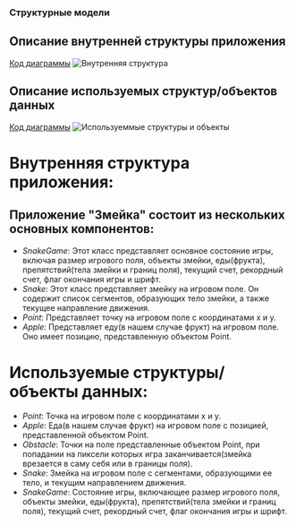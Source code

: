 ### Структурные модели


## Описание внутренней структуры приложения

[Код диаграммы](lab4/InsideStructure)
![Внутренняя структура](https://www.plantuml.com/plantuml/png/fLJBhfim4Dtp5LuwQlW1T7Lrsqfzh58fYomZOoRWnjZ8Ov8-sd-lmUEQq4TxbImYV6REd9avXYVqmlcnruNK0f5ziCfuzhLWuLUoJnKBHpfypeSNCO_7-9P2c-9xGMNUYXvszKUGkTPWKNbbJHMvL2SdybN2XZ8Q9wuSHtSI4hQirbQUZwY-m4BjvJ1e-BjGpBb3OrUZ5_9VCfHsbzBUY7EMGMXxC1uhfXNwXxdO8yKQvK164VGkAaGwdsqz_fQyPJ5uoquDzlO2FFT51hV1fkDLDRvR0XsejlCpakYjizSr_RcpXpkHvv-43Z-55-2xB4ueJkGgrY18JAvNqNo2B3cKbf8SIqkjRL-dsAlmd72Kri6wYTq5N1KeLXDuiYRqzCQc2v4dul-xmsZFJ4d8E3J2vwFiG9vVMwqL1liEodTf2FpbtiNkYDW9qsXuRuRHSpNztrZVWW4NTEAhibckRQs9V6dgVbfDSdOPY6ys_j7q-BKfoqUs-10K-P4zV2jBQcEDff7N0V8_twHGdh0dCCtOwny0)

## Описание используемых структур/объектов данных

[Код диаграммы](lab4/UsedStructures)
![Используеммые структуры и объекты](https://www.plantuml.com/plantuml/png/bL0zJyCm4DtzAwnExH29sG9K682jbIh4W1YSv9fOE7QKk_8Xn7_dZ6siUiFJ-Tw7xhqjabxeD5aXEgiHvTuRH_9BI7wD_50oVA_aHLfybiLtbjpCiuK_oUpHaF5EiLMaEdYFytfJHBiMINV_rnsSVYqYX642HwYaDKYNl-nhbZw_949l5kYYBTB2oEfnlwhSxlLK70V-F9cUnXAq00zWXf5g18E9Ybxnx3YlDucWGq4gzHG9OIu4dyh8EN8vPr5QFxMPSClp6OYTNw0-REHh3pMGi-pUO55iwYq3HsqH4dZqZYFUUKUXfvXADeqiPOcOf5hce-kz45jm_McoFm00)

# Внутренняя структура приложения:
## Приложение "Змейка" состоит из нескольких основных компонентов:

* _SnakeGame_: Этот класс представляет основное состояние игры, включая размер игрового поля, объекты змейки, еды(фрукта), препятствий(тела змейки и границ поля), текущий счет, рекордный счет, флаг окончания игры и шрифт.
* _Snake_: Этот класс представляет змейку на игровом поле. Он содержит список сегментов, образующих тело змейки, а также текущее направление движения.
* _Point_: Представляет точку на игровом поле с координатами x и y.
* _Apple_: Представляет еду(в нашем случае фрукт) на игровом поле. Оно имеет позицию, представленную объектом Point.

# Используемые структуры/объекты данных:

* _Point_: Точка на игровом поле с координатами x и y.
* _Apple_: Еда(в нашем случае фрукт) на игровом поле с позицией, представленной объектом Point.
* _Obstacle_: Точки на поле представленные объектом Point, при попадании на пиксели которых игра заканчивается(змейка врезается в саму себя или в границы поля).
* _Snake_: Змейка на игровом поле с сегментами, образующими ее тело, и текущим направлением движения.
* _SnakeGame_: Состояние игры, включающее размер игрового поля, объекты змейки, еды(фрукта), препятствий(тела змейки и границ поля), текущий счет, рекордный счет, флаг окончания игры и шрифт.